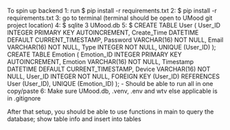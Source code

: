 To spin up backend 
1: run $ pip install -r requirements.txt
2: $ pip install -r requirements.txt
3: go to terminal (terminal should be open to UMood git project location)
4: $ sqlite 3 UMood.db
5: $ CREATE TABLE User (
    User_ID INTEGER PRIMARY KEY AUTOINCREMENT,
    Create_Time DATETIME DEFAULT CURRENT_TIMESTAMP,
    Password VARCHAR(16) NOT NULL,
    Email VARCHAR(16) NOT NULL,
    Type INTEGER NOT NULL,
    UNIQUE (User_ID)
);
CREATE TABLE Emotion (
    Emotion_ID INTEGER PRIMARY KEY AUTOINCREMENT,
    Emotion VARCHAR(16) NOT NULL,
    Timestamp DATETIME DEFAULT CURRENT_TIMESTAMP,
    Device VARCHAR(16) NOT NULL,
    User_ID INTEGER NOT NULL,
    FOREIGN KEY (User_ID) REFERENCES User (User_ID),
    UNIQUE (Emotion_ID)
); - Should be able to run all in one copy/paste
6: Make sure UMood.db, .venv, .env and wtv else applicable is in .gitignore

After that setup, you should be able to use functions in main to query the database; show table info and insert into tables